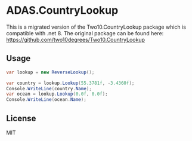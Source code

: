 # ADAS.CountryLookup

This is a migrated version of the Two10.CountryLookup package which is compatible with .net 8. The original package can be found here: https://github.com/two10degrees/Two10.CountryLookup

## Usage

```c#
var lookup = new ReverseLookup();

var country = lookup.Lookup(55.3781f, -3.4360f);
Console.WriteLine(country.Name);
var ocean = lookup.Lookup(0.0f, 0.0f);
Console.WriteLine(ocean.Name);

```

## License

MIT
